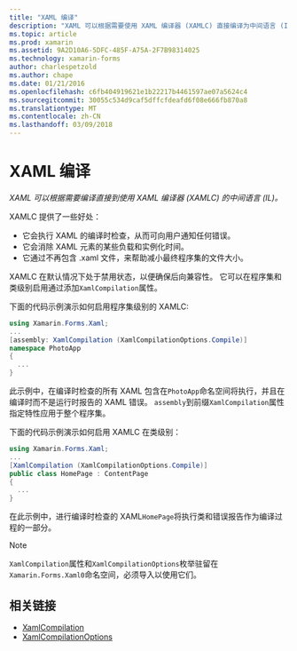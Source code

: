 ```yaml
---
title: "XAML 编译"
description: "XAML 可以根据需要使用 XAML 编译器 (XAMLC) 直接编译为中间语言 (IL)。"
ms.topic: article
ms.prod: xamarin
ms.assetid: 9A2D10A6-5DFC-485F-A75A-2F7B98314025
ms.technology: xamarin-forms
author: charlespetzold
ms.author: chape
ms.date: 01/21/2016
ms.openlocfilehash: c6fb404919621e1b22217b4461597ae07a5624c4
ms.sourcegitcommit: 30055c534d9caf5dffcfdeafd6f08e666fb870a8
ms.translationtype: MT
ms.contentlocale: zh-CN
ms.lasthandoff: 03/09/2018
---
```

# <a name="xaml-compilation"></a>XAML 编译

_XAML 可以根据需要编译直接到使用 XAML 编译器 (XAMLC) 的中间语言 (IL)。_

XAMLC 提供了一些好处：

- 它会执行 XAML 的编译时检查，从而可向用户通知任何错误。
- 它会消除 XAML 元素的某些负载和实例化时间。
- 它通过不再包含 .xaml 文件，来帮助减小最终程序集的文件大小。

XAMLC 在默认情况下处于禁用状态，以便确保后向兼容性。 它可以在程序集和类级别启用通过添加`XamlCompilation`属性。

下面的代码示例演示如何启用程序集级别的 XAMLC:

```csharp
using Xamarin.Forms.Xaml;
...
[assembly: XamlCompilation (XamlCompilationOptions.Compile)]
namespace PhotoApp
{
  ...
}
```

此示例中，在编译时检查的所有 XAML 包含在`PhotoApp`命名空间将执行，并且在编译时而不是运行时报告的 XAML 错误。
`assembly`到前缀`XamlCompilation`属性指定特性应用于整个程序集。

下面的代码示例演示如何启用 XAMLC 在类级别：

```csharp
using Xamarin.Forms.Xaml;
...
[XamlCompilation (XamlCompilationOptions.Compile)]
public class HomePage : ContentPage
{
  ...
}
```

在此示例中，进行编译时检查的 XAML`HomePage`将执行类和错误报告作为编译过程的一部分。

> [!NOTE]
> `XamlCompilation`属性和`XamlCompilationOptions`枚举驻留在`Xamarin.Forms.Xaml0`命名空间，必须导入以使用它们。


## <a name="related-links"></a>相关链接

- [XamlCompilation](https://developer.xamarin.com/api/type/Xamarin.Forms.Xaml.XamlCompilationAttribute/)
- [XamlCompilationOptions](https://developer.xamarin.com/api/type/Xamarin.Forms.Xaml.XamlCompilationOptions/)
